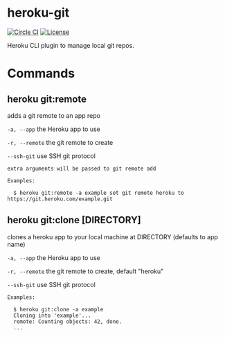 heroku-git
==========

[![Circle CI](https://circleci.com/gh/heroku/heroku-git/tree/master.svg?style=svg)](https://circleci.com/gh/heroku/heroku-git/tree/master)
[![License](https://img.shields.io/github/license/heroku/heroku-git.svg)](https://github.com/heroku/heroku-git/blob/master/LICENSE)

Heroku CLI plugin to manage local git repos.

Commands
========

heroku git:remote
-----------------

adds a git remote to an app repo

`-a, --app` the Heroku app to use

`-r, --remote` the git remote to create

`--ssh-git` use SSH git protocol

```
extra arguments will be passed to git remote add

Examples:

  $ heroku git:remote -a example set git remote heroku to https://git.heroku.com/example.git
```

heroku git:clone [DIRECTORY]
----------------------------

clones a heroku app to your local machine at DIRECTORY (defaults to app name)

`-a, --app` the Heroku app to use

`-r, --remote` the git remote to create, default "heroku"

`--ssh-git` use SSH git protocol

```
Examples:

  $ heroku git:clone -a example
  Cloning into 'example'...
  remote: Counting objects: 42, done.
  ...
```
